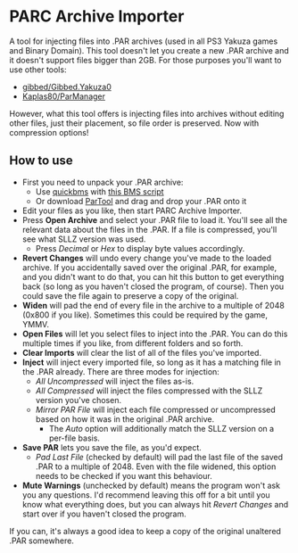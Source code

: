 # PARC Archive Importer
A tool for injecting files into .PAR archives (used in all PS3 Yakuza games and Binary Domain).
This tool doesn't let you create a new .PAR archive and it doesn't support files bigger than 2GB. 
For those purposes you'll want to use other tools:
- [gibbed/Gibbed.Yakuza0](https://github.com/gibbed/Gibbed.Yakuza0)
- [Kaplas80/ParManager](https://github.com/Kaplas80/ParManager)

However, what this tool offers is injecting files into archives without editing other files, just their placement, so file order is preserved.
Now with compression options!

## How to use
- First you need to unpack your .PAR archive:
  - Use [quickbms](http://aluigi.altervista.org/quickbms.htm) with [this BMS script](http://aluigi.altervista.org/bms/parc.bms)
  - Or download [ParTool](https://github.com/Kaplas80/ParManager/releases) and drag and drop your .PAR onto it
- Edit your files as you like, then start PARC Archive Importer.
- Press **Open Archive** and select your .PAR file to load it. You'll see all the relevant data about the files in the .PAR. If a file is compressed, you'll see what SLLZ version was used.
  - Press *Decimal* or *Hex* to display byte values accordingly. 
- **Revert Changes** will undo every change you've made to the loaded archive. If you accidentally saved over the original .PAR, for example, and you didn't want to do that,
  you can hit this button to get everything back (so long as you haven't closed the program, of course). Then you could save the file again to preserve a copy of the original.
- **Widen** will pad the end of every file in the archive to a multiple of 2048 (0x800 if you like). Sometimes this could be required by the game, YMMV.
- **Open Files** will let you select files to inject into the .PAR. You can do this multiple times if you like, from different folders and so forth.
- **Clear Imports** will clear the list of all of the files you've imported.
- **Inject** will inject every imported file, so long as it has a matching file in the .PAR already. There are three modes for injection:
  - *All Uncompressed* will inject the files as-is.
  - *All Compressed* will inject the files compressed with the SLLZ version you've chosen.
  - *Mirror PAR File* will inject each file compressed or uncompressed based on how it was in the original .PAR archive.
    - The *Auto* option will additionally match the SLLZ version on a per-file basis.
- **Save PAR** lets you save the file, as you'd expect.
  - *Pad Last File* (checked by default) will pad the last file of the saved .PAR to a multiple of 2048. Even with the file widened, this option needs to be checked if you want this behaviour.
- **Mute Warnings** (unchecked by default) means the program won't ask you any questions. I'd recommend leaving this off for a bit until you know what everything does, but you can always hit *Revert Changes* and start over if you haven't closed the program.


If you can, it's always a good idea to keep a copy of the original unaltered .PAR somewhere.